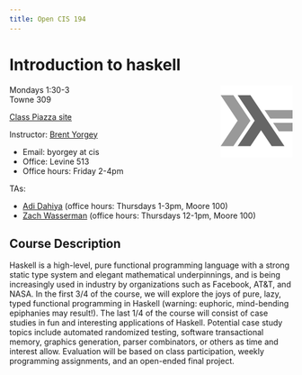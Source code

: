 ```yaml
---
title: Open CIS 194
---
```

Introduction to haskell
==============================================

<img src="/images/haskell-logo-small.png" style="float:right;" />

Mondays 1:30-3  
Towne 309

[Class Piazza site](http://piazza.com/upenn/spring2013/cis194)
 
Instructor: [Brent Yorgey](http://www.cis.upenn.edu/~byorgey/)

* Email: byorgey at cis
* Office: Levine 513
* Office hours: Friday 2-4pm

TAs:

* [Adi Dahiya](http://www.adidahiya.com/) (office hours: Thursdays 1-3pm, Moore 100)
* [Zach Wasserman](http://zwass.com/) (office hours: Thursdays 12-1pm, Moore 100)

Course Description
------------------

Haskell is a high-level, pure functional programming language with a
strong static type system and elegant mathematical underpinnings, and
is being increasingly used in industry by organizations such as
Facebook, AT&T, and NASA.  In the first 3/4 of the course, we will
explore the joys of pure, lazy, typed functional programming in
Haskell (warning: euphoric, mind-bending epiphanies may result!).  The
last 1/4 of the course will consist of case studies in fun and
interesting applications of Haskell. Potential case study topics
include automated randomized testing, software transactional memory,
graphics generation, parser combinators, or others as time and
interest allow.  Evaluation will be based on class participation,
weekly programming assignments, and an open-ended final project.

